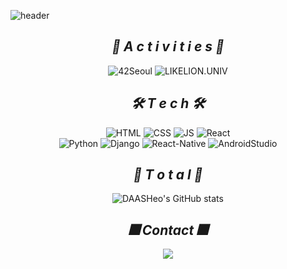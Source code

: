 ![header](https://capsule-render.vercel.app/api?type=waving&color=gradient&height=200&section=header&text=Born&nbsp;to&nbsp;code✈️&fontSize=50)

<div align="center">
  
## ***🌹 A c t i v i t i e s 🌹***
![42Seoul](https://img.shields.io/badge/42Seoul-000000?style=flat-square&logo=42#&logoColor=FFFFFF")
![LIKELION.UNIV](http://is.am/5ywn)<br> <!--made by eun-->
  
## ***🛠 T e c h 🛠***
![HTML](https://img.shields.io/badge/HTML-E34F26?style=flat-square&logo=html5&logoColor=white)
![CSS](https://img.shields.io/badge/CSS-1572B6?style=flat-square&logo=css3&logoColor=white)
![JS](https://img.shields.io/badge/JavaScript-F7DF1E?style=flat-square&logo=javascript&logoColor=black)
![React](https://img.shields.io/badge/React-61DAFB?style=flat-square&logo=react&logoColor=black)
<br>
![Python](https://img.shields.io/badge/Python-3776AB?style=flat-square&logo=python&logoColor=white)
![Django](https://img.shields.io/badge/Django-092E20?style=flat-square&logo=django&logoColor=white)
![React-Native](https://img.shields.io/badge/React%20Native-020202?style=flat-square&logo=create%20react%20app&logoColor=#36d3f3)
![AndroidStudio](https://img.shields.io/badge/Android%20Studio-020202?style=flat-square&logo=android%20studio&logoColor=#46d484)
<br>

## ***🔮 T o t a l 🔮***
![DAASHeo's GitHub stats](https://github-readme-stats.vercel.app/api?username=DAASHeo&hide_title=true&show_icons=true&include_all_commits=false&disable_animations=false&theme=buefy)
  
## ***🎆 Contact 🎆***
<a href="https://velog.io/@eheo"><img src="https://img.shields.io/badge/velog-1DBF73?style=flat-square&logo=Vimeo&logoColor=white"/></a>

<!--
**DAASHeo/DAASHeo** is a ✨ _special_ ✨ repository because its `README.md` (this file) appears on your GitHub profile.

뱃지

<a href="버튼을 눌렀을 때 이동할 링크" target="_blank"><img src="https://img.shields.io/badge/뱃지레이블-배경색?style=뱃지모양&logo=로고&logoColor=로고색상"/></a>
<a href="버튼을 눌렀을 때 이동할 링크" target="_blank"><img src="https://img.shields.io/badge/뱃지레이블-배경색?style=뱃지모양&logo=로고&logoColor=로고색상"/></a>

헤더
![header](https://capsule-render.vercel.app/api?type=slice&color=gradient&height=160&section=header&text=Hi!%20I'm%20Hyein!&fontAlign=50&fontAlignY=70&fontSize=90&fontColor=000000)

Here are some ideas to get you started:


## ***🖥  🖥***
[![Top Langs](https://github-readme-stats.vercel.app/api/top-langs/?username=DAASHEO)](https://github.com/DAASHEO/github-readme-stats)
<a href="https://instagram.com/eun_coding?igshid=YmMyMTA2M2Y="><img src="https://img.shields.io/badge/Instagram-E4405F?style=flat-square&logo=Instagram&logoColor=white"/></a>


- 🔭 I’m currently working on ...
- 🌱 I’m currently learning ...
- 👯 I’m looking to collaborate on ...
- 🤔 I’m looking for help with ...
- 💬 Ask me about ...
- 📫 How to reach me: ...
- 😄 Pronouns: ...
- ⚡ Fun fact: ...
-->

